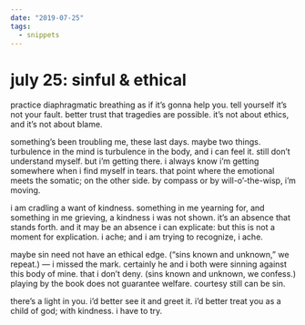 ```yaml
---
date: "2019-07-25"
tags:
  - snippets
---
```

# july 25: sinful & ethical

practice diaphragmatic breathing as if it’s gonna help you. tell yourself it’s not your fault. better trust that tragedies are possible. it’s not about ethics, and it’s not about blame.

something’s been troubling me, these last days. maybe two things. turbulence in the mind is turbulence in the body, and i can feel it. still don’t understand myself. but i’m getting there. i always know i’m getting somewhere when i find myself in tears. that point where the emotional meets the somatic; on the other side. by compass or by will-o’-the-wisp, i’m moving.

i am cradling a want of kindness. something in me yearning for, and something in me grieving, a kindness i was not shown. it’s an absence that stands forth. and it may be an absence i can explicate: but this is not a moment for explication. i ache; and i am trying to recognize, i ache.

maybe sin need not have an ethical edge. (“sins known and unknown,” we repeat.) — i missed the mark. certainly he and i both were sinning against this body of mine. that i don’t deny. (sins known and unknown, we confess.) playing by the book does not guarantee welfare. courtesy still can be sin.

there’s a light in you. i’d better see it and greet it. i’d better treat you as a child of god; with kindness. i have to try.
